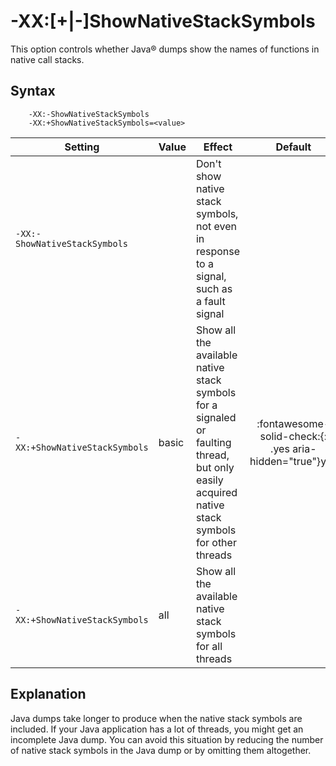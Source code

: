 <!--
* Copyright (c) 2017, 2025 IBM Corp. and others
*
* This program and the accompanying materials are made
* available under the terms of the Eclipse Public License 2.0
* which accompanies this distribution and is available at
* https://www.eclipse.org/legal/epl-2.0/ or the Apache
* License, Version 2.0 which accompanies this distribution and
* is available at https://www.apache.org/licenses/LICENSE-2.0.
*
* This Source Code may also be made available under the
* following Secondary Licenses when the conditions for such
* availability set forth in the Eclipse Public License, v. 2.0
* are satisfied: GNU General Public License, version 2 with
* the GNU Classpath Exception [1] and GNU General Public
* License, version 2 with the OpenJDK Assembly Exception [2].
*
* [1] https://www.gnu.org/software/classpath/license.html
* [2] https://openjdk.org/legal/assembly-exception.html
*
* SPDX-License-Identifier: EPL-2.0 OR Apache-2.0 OR GPL-2.0-only WITH Classpath-exception-2.0 OR GPL-2.0-only WITH OpenJDK-assembly-exception-1.0
-->

# -XX:[+|-]ShowNativeStackSymbols

This option controls whether Java&reg; dumps show the names of functions in native call stacks.

## Syntax

        -XX:-ShowNativeStackSymbols
        -XX:+ShowNativeStackSymbols=<value>

| Setting                    | Value  | Effect | Default |
|----------------------------|--------|------|:-------:|
| `-XX:-ShowNativeStackSymbols` |       | Don't show native stack symbols, not even in response to a signal, such as a fault signal      |   |
| `-XX:+ShowNativeStackSymbols` | basic | Show all the available native stack symbols for a signaled or faulting thread, but only easily acquired native stack symbols for other threads     | :fontawesome-solid-check:{: .yes aria-hidden="true"}<span class="sr-only">yes</span> |
| `-XX:+ShowNativeStackSymbols` | all | Show all the available native stack symbols for all threads     |   |

## Explanation

Java dumps take longer to produce when the native stack symbols are included. If your Java application has a lot of threads, you might get an incomplete Java dump. You can avoid this situation by reducing the number of native stack symbols in the Java dump or by omitting them altogether.

<!-- ==== END OF TOPIC ==== xxshownativestacksymbols.md ==== -->
